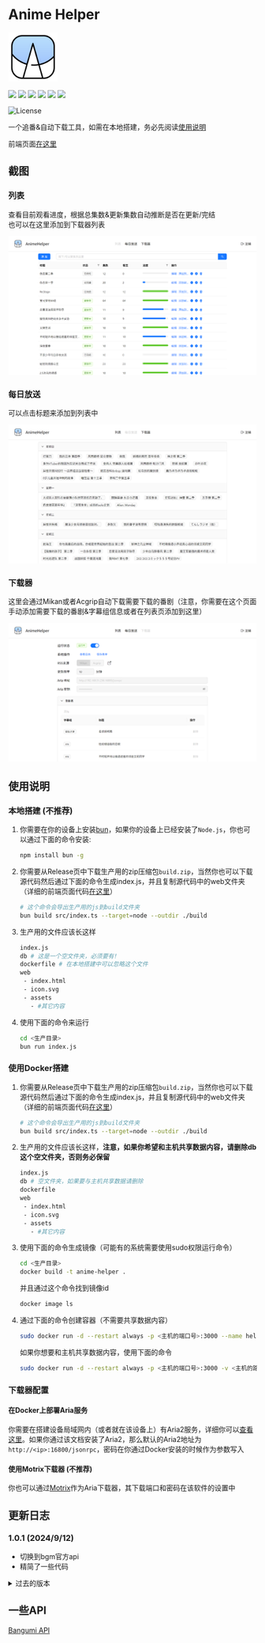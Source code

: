 # Anime Helper

<img src="assets/icon.svg" width=100></img>

![](https://img.shields.io/badge/ElysiaJS-1.1.5-white?)
![](https://img.shields.io/badge/bun-1.1.26-yellow)
![](https://img.shields.io/badge/axios-1.7.7-blue)
![](https://img.shields.io/badge/crypto_js-4.2.0-purple)
![](https://img.shields.io/badge/lowdb-7.0.1-pink)
![](https://img.shields.io/badge/xml2js-0.6.2-red)

![License](https://img.shields.io/badge/License-MIT-dark_green)

一个追番&自动下载工具，如需在本地搭建，务必先阅读[使用说明](#使用说明)

前端页面[在这里](https://github.com/Zhoucheng133/Anime-Helper-Web)

## 截图

### 列表

查看目前观看进度，根据总集数&更新集数自动推断是否在更新/完结  
也可以在这里添加到下载器列表

![列表](assets/list.png)

### 每日放送

可以点击标题来添加到列表中

![每日放送](assets/calendar.png)

### 下载器

这里会通过Mikan或者Acgrip自动下载需要下载的番剧（注意，你需要在这个页面手动添加需要下载的番剧&字幕组信息或者在列表页添加到这里）

![下载器](assets/downloader.png)

## 使用说明

### 本地搭建 (不推荐)

1. 你需要在你的设备上安装[bun](https://bun.sh/)，如果你的设备上已经安装了`Node.js`，你也可以通过下面的命令安装:
    ```bash
    npm install bun -g
    ```
2. 你需要从Release页中下载生产用的zip压缩包`build.zip`，当然你也可以下载源代码然后通过下面的命令生成index.js，并且复制源代码中的web文件夹（详细的前端页面代码[在这里](https://github.com/Zhoucheng133/Anime-Helper-Web)）
   ```bash
   # 这个命令会导出生产用的js到build文件夹
   bun build src/index.ts --target=node --outdir ./build
   ```
3. 生产用的文件应该长这样
   ```bash
   index.js
   db # 这是一个空文件夹，必须要有!
   dockerfile # 在本地搭建中可以忽略这个文件
   web
    - index.html
    - icon.svg
    - assets
      - #其它内容
   ```
4. 使用下面的命令来运行
   ```bash
   cd <生产目录>
   bun run index.js
   ```

### 使用Docker搭建

1. 你需要从Release页中下载生产用的zip压缩包`build.zip`，当然你也可以下载源代码然后通过下面的命令生成index.js，并且复制源代码中的web文件夹（详细的前端页面代码[在这里](https://github.com/Zhoucheng133/Anime-Helper-Web)）
   ```bash
   # 这个命令会导出生产用的js到build文件夹
   bun build src/index.ts --target=node --outdir ./build
   ```
2. 生产用的文件应该长这样，**注意，如果你希望和主机共享数据内容，请删除db这个空文件夹，否则务必保留**
   ```bash
   index.js
   db # 空文件夹，如果要与主机共享数据请删除
   dockerfile
   web
    - index.html
    - icon.svg
    - assets
      - #其它内容
   ```
3. 使用下面的命令生成镜像（可能有的系统需要使用sudo权限运行命令）
   ```bash
   cd <生产目录>
   docker build -t anime-helper .
   ```
   并且通过这个命令找到镜像id
   ```bash
   docker image ls
   ```
4. 通过下面的命令创建容器（不需要共享数据内容）
   ```bash
   sudo docker run -d --restart always -p <主机的端口号>:3000 --name helper <镜像id>
   ```
   如果你想要和主机共享数据内容，使用下面的命令
   ```bash
   sudo docker run -d --restart always -p <主机的端口号>:3000 -v <主机的路径>:/app/db --name helper <镜像id>
   ```

### 下载器配置

#### 在Docker上部署Aria服务

你需要在搭建设备局域网内（或者就在该设备上）有Aria2服务，详细你可以[查看这里](https://github.com/P3TERX/Aria2-Pro-Docker)。如果你通过该文档安装了Aria2，那么默认的Aria2地址为`http://<ip>:16800/jsonrpc`，密码在你通过Docker安装的时候作为参数写入

#### 使用Motrix下载器 (不推荐)
你也可以通过[Motrix](https://motrix.app/zh-CN)作为Aria下载器，其下载端口和密码在该软件的设置中

## 更新日志

### 1.0.1 (2024/9/12)
- 切换到bgm官方api
- 精简了一些代码

<details>
<summary>过去的版本</summary>

### 1.0.0 (2024/9/11)
- 第一个版本

</details>

## 一些API

[Bangumi API](https://bangumi.github.io/api/)